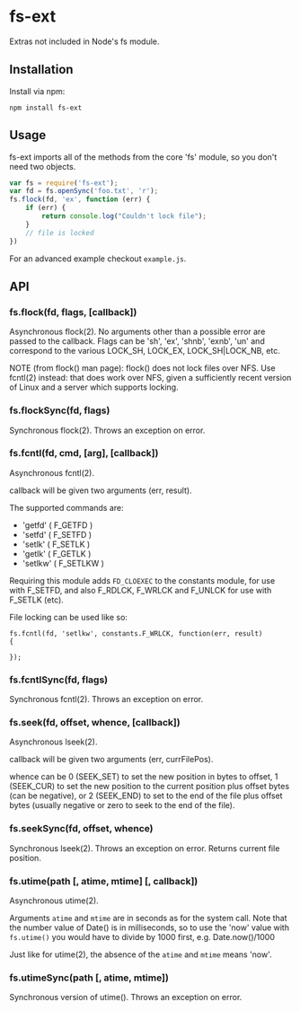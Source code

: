 fs-ext
======

Extras not included in Node's fs module.

Installation
------------

Install via npm:

    npm install fs-ext

Usage
-----

fs-ext imports all of the methods from the core 'fs' module, so you don't
need two objects.

```js
var fs = require('fs-ext');
var fd = fs.openSync('foo.txt', 'r');
fs.flock(fd, 'ex', function (err) {
    if (err) {
        return console.log("Couldn't lock file");
    }
    // file is locked
})
```

For an advanced example checkout `example.js`.

API
---

### fs.flock(fd, flags, [callback])

Asynchronous flock(2). No arguments other than a possible error are passed to
the callback. Flags can be 'sh', 'ex', 'shnb', 'exnb', 'un' and correspond
to the various LOCK_SH, LOCK_EX, LOCK_SH|LOCK_NB, etc.

NOTE (from flock() man page): flock() does not lock files over NFS. Use fcntl(2)
instead: that does work over NFS, given a sufficiently recent version of Linux
and a server which supports locking.


### fs.flockSync(fd, flags)

Synchronous flock(2). Throws an exception on error.

### fs.fcntl(fd, cmd, [arg], [callback])

Asynchronous fcntl(2).

callback will be given two arguments (err, result).

The supported commands are:

- 'getfd' ( F_GETFD )
- 'setfd' ( F_SETFD )
- 'setlk' ( F_SETLK )
- 'getlk' ( F_GETLK )
- 'setlkw' ( F_SETLKW )

Requiring this module adds `FD_CLOEXEC` to the constants module, for use with F_SETFD,
and also F_RDLCK, F_WRLCK and F_UNLCK for use with F_SETLK (etc).

File locking can be used like so:

	fs.fcntl(fd, 'setlkw', constants.F_WRLCK, function(err, result)
	{ 
		
	});

### fs.fcntlSync(fd, flags)

Synchronous fcntl(2). Throws an exception on error.

### fs.seek(fd, offset, whence, [callback])

Asynchronous lseek(2).  

callback will be given two arguments (err, currFilePos).

whence can be 0 (SEEK_SET) to set the new position in bytes to offset, 
1 (SEEK_CUR) to set the new position to the current position plus offset 
bytes (can be negative), or 2 (SEEK_END) to set to the end of the file 
plus offset bytes (usually negative or zero to seek to the end of the file).

### fs.seekSync(fd, offset, whence)

Synchronous lseek(2). Throws an exception on error.  Returns current
file position.


### fs.utime(path [, atime, mtime] [, callback])

Asynchronous utime(2).

Arguments `atime` and `mtime` are in seconds as for the system call.  Note
that the number value of Date() is in milliseconds, so to use the 'now'
value with `fs.utime()` you would have to divide by 1000 first, e.g. 
Date.now()/1000

Just like for utime(2), the absence of the `atime` and `mtime` means 'now'.

### fs.utimeSync(path [, atime, mtime])

Synchronous version of utime().  Throws an exception on error.




